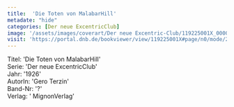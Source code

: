 ```yaml
---
title:  'Die Toten von MalabarHill'
metadate: "hide"
categories: [Der neue ExcentricClub]
image: '/assets/images/coverart/Der neue Excentric-Club/119225001X_00000010.jpg'
visit: 'https://portal.dnb.de/bookviewer/view/119225001X#page/n0/mode/2up'
---
```

Titel: 'Die Toten von MalabarHill' <br>
Serie: 'Der neue ExcentricClub' <br>
Jahr: '1926' <br>
AutorIn: 'Gero Terzin' <br>
Band-Nr: '?' <br>
Verlag: ' MignonVerlag'